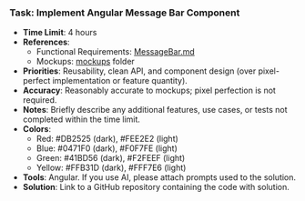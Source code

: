 ### Task: Implement Angular Message Bar Component

- **Time Limit**: 4 hours
- **References**:
    - Functional Requirements: [MessageBar.md](design-docs/MessageBar.md)
    - Mockups: [mockups](design-docs/mockups) folder
- **Priorities**: Reusability, clean API, and component design (over pixel-perfect implementation or feature quantity).
- **Accuracy**: Reasonably accurate to mockups; pixel perfection is not required.
- **Notes**: Briefly describe any additional features, use cases, or tests not completed within the time limit.
- **Colors**:
    - Red: #DB2525 (dark), #FEE2E2 (light)
    - Blue: #0471F0 (dark), #F0F7FE (light)
    - Green: #41BD56 (dark), #F2FEEF (light)
    - Yellow: #FFB31D (dark), #FFF7E6 (light)  
- **Tools**: Angular. If you use AI, please attach prompts used to the solution.
- **Solution**: Link to a GitHub repository containing the code with solution.  
